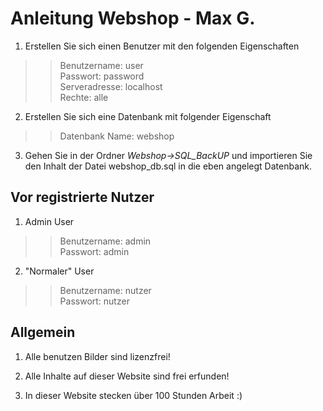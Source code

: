 # Anleitung Webshop - Max G.


1. Erstellen Sie sich einen Benutzer mit den folgenden Eigenschaften

>>Benutzername: user\
Passwort: password\
Serveradresse: localhost\
Rechte: alle

2. Erstellen Sie sich eine Datenbank mit folgender Eigenschaft

>>Datenbank Name: webshop

3. Gehen Sie in der Ordner *Webshop->SQL_BackUP* und importieren Sie den Inhalt der Datei webshop_db.sql in die eben angelegt Datenbank.



## Vor registrierte Nutzer

1. Admin User

>>Benutzername: admin\
Passwort: admin
2. "Normaler" User
>>Benutzername: nutzer\
Passwort: nutzer

## Allgemein

1. Alle benutzen Bilder sind lizenzfrei!

2. Alle Inhalte auf dieser Website sind frei erfunden!

3. In dieser Website stecken über 100 Stunden Arbeit :)

